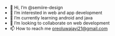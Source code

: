 - 👋 Hi, I’m @semiire-design
- 👀 I’m interested in web and app development 
- 🌱 I’m currently learning android and java
- 💞️ I’m looking to collaborate on web development 
- 📫 How to reach me oreoluwajayi21@gmail.com

<!---
semiire-design/semiire-design is a ✨ special ✨ repository because its `README.md` (this file) appears on your GitHub profile.
You can click the Preview link to take a look at your changes.
--->

